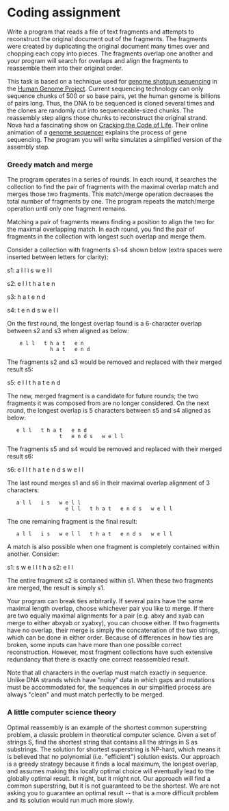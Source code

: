 # Coding assignment

Write a program that reads a file of text fragments and attempts to reconstruct the original document out of the fragments. The fragments were created by duplicating the original document many times over and chopping each copy into pieces. The fragments overlap one another and your program will search for overlaps and align the fragments to reassemble them into their original order.

This task is based on a technique used for [genome shotgun sequencing](http://en.wikipedia.org/wiki/Shotgun_sequencing "learn more") in the [Human Genome Project](http://www.ornl.gov/sci/techresources/Human_Genome/home.shtml "learn more"). Current sequencing technology can only sequence chunks of 500 or so base pairs, yet the human genome is billions of pairs long. Thus, the DNA to be sequenced is cloned several times and the clones are randomly cut into sequenceable-sized chunks. The reassembly step aligns those chunks to reconstruct the original strand. Nova had a fascinating show on [Cracking the Code of Life](http://www.pbs.org/wgbh/nova/genome/ "learn more"). Their online animation of a [genome sequencer](http://www.pbs.org/wgbh/nova/genome/sequencer.html "learn more") explains the process of gene sequencing. The program you will write simulates a simplified version of the assembly step.

### Greedy match and merge

The program operates in a series of rounds. In each round, it searches the collection to find the pair of fragments with the maximal overlap match and merges those two fragments. This match/merge operation decreases the total number of fragments by one. The program repeats the match/merge operation until only one fragment remains.

Matching a pair of fragments means finding a position to align the two for the maximal overlapping match. In each round, you find the pair of fragments in the collection with longest such overlap and merge them.

Consider a collection with fragments s1-s4 shown below (extra spaces were inserted between letters for clarity):

  s1:   a l l   i s   w e l l
  
  s2:   e l l   t h a t   e n
  
  s3:   h a t   e n d
  
  s4:   t   e n d s   w e l l

On the first round, the longest overlap found is a 6-character overlap between s2 and s3 when aligned as below:

        e l l   t h a t   e n
                  h a t   e n d

The fragments s2 and s3 would be removed and replaced with their merged result s5:

  s5:  e l l   t h a t   e n d

The new, merged fragment is a candidate for future rounds; the two fragments it was composed from are no longer considered. On the next round, the longest overlap is 5 characters between s5 and s4 aligned as below:

       e l l   t h a t   e n d
                     t   e n d s   w e l l

The fragments s5 and s4 would be removed and replaced with their merged result s6:

  s6:  e l l   t h a t   e n d s   w e l l

The last round merges s1 and s6 in their maximal overlap alignment of 3 characters:

       a l l   i s   w e l l
                       e l l   t h a t   e n d s   w e l l

The one remaining fragment is the final result:

       a l l   i s   w e l l   t h a t   e n d s   w e l l

A match is also possible when one fragment is completely contained within another. Consider:

  s1:    s   w e l l   t  h  a
  s2:    e l l

The entire fragment s2 is contained within s1. When these two fragments are merged, the result is simply s1.

Your program can break ties arbitrarily. If several pairs have the same maximal length overlap, choose whichever pair you like to merge. If there are two equally maximal alignments for a pair (e.g. abxy and xyab can merge to either abxyab or xyabxy), you can choose either. If two fragments have no overlap, their merge is simply the concatenation of the two strings, which can be done in either order. Because of differences in how ties are broken, some inputs can have more than one possible correct reconstruction. However, most fragment collections have such extensive redundancy that there is exactly one correct reassembled result.

Note that all characters in the overlap must match exactly in sequence. Unlike DNA strands which have "noisy" data in which gaps and mutations must be accommodated for, the sequences in our simplified process are always "clean" and must match perfectly to be merged.

### A little computer science theory

Optimal reassembly is an example of the shortest common superstring problem, a classic problem in theoretical computer science. Given a set of strings S, find the shortest string that contains all the strings in S as substrings. The solution for shortest superstring is NP-hard, which means it is believed that no polynomial (i.e. "efficient") solution exists. Our approach is a greedy strategy because it finds a local maximum, the longest overlap, and assumes making this locally optimal choice will eventually lead to the globally optimal result. It might, but it might not. Our approach will find a common superstring, but it is not guaranteed to be the shortest. We are not asking you to guarantee an optimal result -- that is a more difficult problem and its solution would run much more slowly. 
